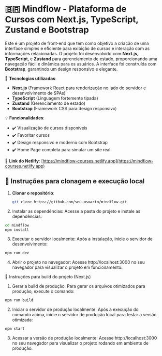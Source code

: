 # 🇧🇷 Mindflow - Plataforma de Cursos com Next.js, TypeScript, Zustand e Bootstrap

Este é um projeto de front-end que tem como objetivo a criação de uma interface simples e eficiente para exibição de cursos e interação com as informações relacionadas. O projeto foi desenvolvido com **Next.js**, **TypeScript**, e **Zustand** para gerenciamento de estado, proporcionando uma navegação fácil e dinâmica para os usuários. A interface foi construída com **Bootstrap**, garantindo um design responsivo e elegante.

📌 **Tecnologias utilizadas**:
- **Next.js** (Framework React para renderização no lado do servidor e desenvolvimento de SPAs)
- **TypeScript** (Linguagem fortemente tipada)
- **Zustand** (Gerenciamento de estado)
- **Bootstrap** (Framework CSS para design responsivo)

💡 **Funcionalidades**:
- ✔️ Visualização de cursos disponíveis  
- ✔️ Favoritar cursos  
- ✔️ Design responsivo e moderno com Bootstrap  
- ✔️ Home Page completa para simular um site real  

🔗 **Link do Netlify**: [https://mindflow-courses.netlify.app](https://mindflow-courses.netlify.app)

## 🚀 Instruções para clonagem e execução local

1. **Clonar o repositório**:
   ```bash
   git clone https://github.com/seu-usuario/mindflow.git
2. Instalar as dependências: Acesse a pasta do projeto e instale as dependências:
  ```bash
  cd mindflow
  npm install
  ```
3. Executar o servidor localmente: Após a instalação, inicie o servidor de desenvolvimento:
  ```bash
  npm run dev
  ```
4. Abrir o projeto no navegador: Acesse http://localhost:3000 no seu navegador para visualizar o projeto em funcionamento.

🔧 Instruções para build do projeto (Next.js)
1. Gerar a build de produção: Para gerar os arquivos otimizados para produção, execute o comando:
 ```bash
npm run build
```
2. Iniciar o servidor de produção localmente: Após a execução do comando acima, inicie o servidor de produção local para testar a versão otimizada:
```bash
npm start
```
3. Acessar a versão de produção localmente: Acesse http://localhost:3000 no seu navegador para visualizar o projeto rodando em ambiente de produção.
